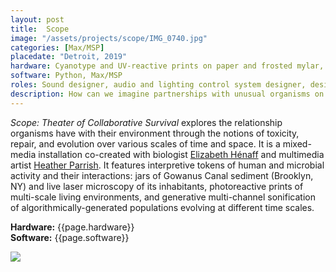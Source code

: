 ```yaml
---
layout: post
title:  Scope
image: "/assets/projects/scope/IMG_0740.jpg"
categories: [Max/MSP]
placedate: "Detroit, 2019"
hardware: Cyanotype and UV-reactive prints on paper and frosted mylar, custom laser microscope, sediment jars, LED light fixtures, loudspeaker array, custom control hardware, computer.
software: Python, Max/MSP
roles: Sound designer, audio and lighting control system designer, design engineer, installation coordinator.
description: How can we imagine partnerships with unusual organisms on our changing planet?
---
```


<p><i>Scope: Theater of Collaborative Survival</i> explores the relationship organisms have with their environment through the notions of toxicity, repair, and evolution over various scales of time and space. It is a mixed-media installation co-created with biologist <a href="http://elizabeth-henaff.net/">Elizabeth Hénaff</a> and multimedia artist <a href="https://heatherparrish.net/home.html">Heather Parrish</a>. It features interpretive tokens of human and microbial activity and their interactions: jars of Gowanus Canal sediment (Brooklyn, NY) and live laser microscopy of its inhabitants, photoreactive prints of multi-scale living environments, and generative multi-channel sonification of algorithmically-generated populations evolving at different time scales.
</p>

<p><b>Hardware:</b> {{page.hardware}}<br/>
<b>Software:</b> {{page.software}}</p>

<p><img src="{{ page.image }}"></p>